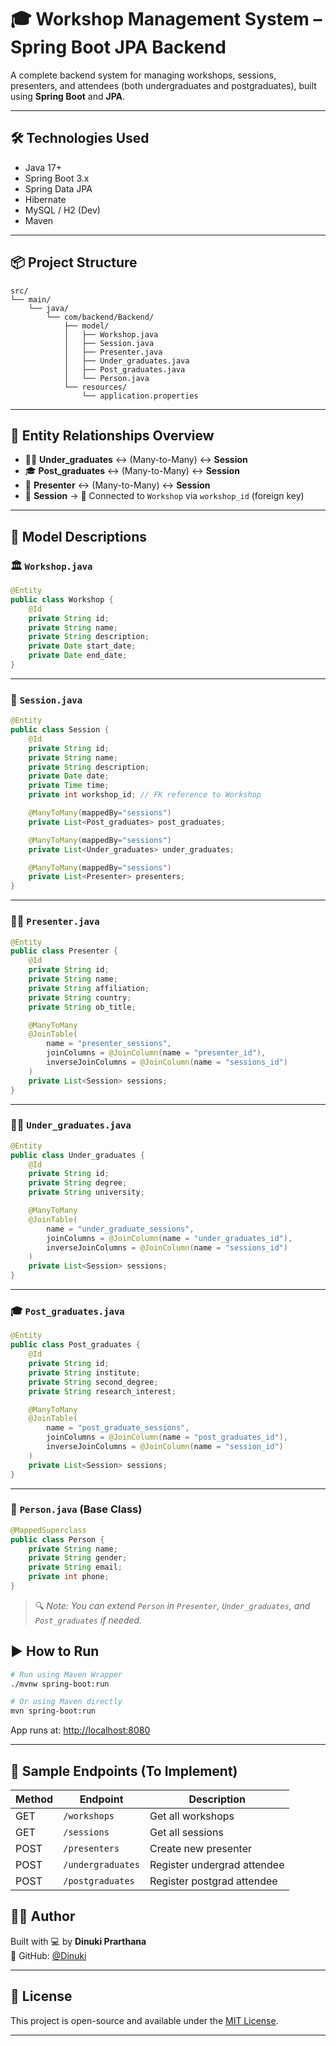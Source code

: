 # 🎓 Workshop Management System – Spring Boot JPA Backend

A complete backend system for managing workshops, sessions, presenters, and attendees (both undergraduates and postgraduates), built using **Spring Boot** and **JPA**.

---

## 🛠️ Technologies Used

- Java 17+
- Spring Boot 3.x
- Spring Data JPA
- Hibernate
- MySQL / H2 (Dev)
- Maven

---

## 📦 Project Structure

```
src/
└── main/
    └── java/
        └── com/backend/Backend/
            ├── model/
            │   ├── Workshop.java
            │   ├── Session.java
            │   ├── Presenter.java
            │   ├── Under_graduates.java
            │   ├── Post_graduates.java
            │   └── Person.java
            └── resources/
                └── application.properties
```

---

## 🧬 Entity Relationships Overview

- 🧑‍🎓 **Under_graduates** ↔️ (Many-to-Many) ↔️ **Session**
- 🎓 **Post_graduates** ↔️ (Many-to-Many) ↔️ **Session**
- 🎤 **Presenter** ↔️ (Many-to-Many) ↔️ **Session**
- 📅 **Session** → 🔗 Connected to `Workshop` via `workshop_id` (foreign key)

---

## 📘 Model Descriptions

### 🏛️ `Workshop.java`

```java
@Entity
public class Workshop {
    @Id
    private String id;
    private String name;
    private String description;
    private Date start_date;
    private Date end_date;
}
```

---

### 📅 `Session.java`

```java
@Entity
public class Session {
    @Id
    private String id;
    private String name;
    private String description;
    private Date date;
    private Time time;
    private int workshop_id; // FK reference to Workshop

    @ManyToMany(mappedBy="sessions")
    private List<Post_graduates> post_graduates;

    @ManyToMany(mappedBy="sessions")
    private List<Under_graduates> under_graduates;

    @ManyToMany(mappedBy="sessions")
    private List<Presenter> presenters;
}
```

---

### 🧑‍🏫 `Presenter.java`

```java
@Entity
public class Presenter {
    @Id
    private String id;
    private String name;
    private String affiliation;
    private String country;
    private String ob_title;

    @ManyToMany
    @JoinTable(
        name = "presenter_sessions",
        joinColumns = @JoinColumn(name = "presenter_id"),
        inverseJoinColumns = @JoinColumn(name = "sessions_id")
    )
    private List<Session> sessions;
}
```

---

### 🧑‍🎓 `Under_graduates.java`

```java
@Entity
public class Under_graduates {
    @Id
    private String id;
    private String degree;
    private String university;

    @ManyToMany
    @JoinTable(
        name = "under_graduate_sessions",
        joinColumns = @JoinColumn(name = "under_graduates_id"),
        inverseJoinColumns = @JoinColumn(name = "sessions_id")
    )
    private List<Session> sessions;
}
```

---

### 🎓 `Post_graduates.java`

```java
@Entity
public class Post_graduates {
    @Id
    private String id;
    private String institute;
    private String second_degree;
    private String research_interest;

    @ManyToMany
    @JoinTable(
        name = "post_graduate_sessions",
        joinColumns = @JoinColumn(name = "post_graduates_id"),
        inverseJoinColumns = @JoinColumn(name = "session_id")
    )
    private List<Session> sessions;
}
```

---

### 📄 `Person.java` (Base Class)

```java
@MappedSuperclass
public class Person {
    private String name;
    private String gender;
    private String email;
    private int phone;
}
```

> 🔍 *Note: You can extend `Person` in `Presenter`, `Under_graduates`, and `Post_graduates` if needed.*


## ▶️ How to Run

```bash
# Run using Maven Wrapper
./mvnw spring-boot:run

# Or using Maven directly
mvn spring-boot:run
```

App runs at: [http://localhost:8080](http://localhost:8080)

---

## 🔗 Sample Endpoints (To Implement)

| Method | Endpoint | Description |
|--------|----------|-------------|
| GET    | `/workshops`       | Get all workshops |
| GET    | `/sessions`        | Get all sessions |
| POST   | `/presenters`      | Create new presenter |
| POST   | `/undergraduates`  | Register undergrad attendee |
| POST   | `/postgraduates`   | Register postgrad attendee |



## 👨‍💻 Author

Built with 💻 by **Dinuki Prarthana**  
🔗 GitHub: [@Dinuki](https://github.com/Dinuki85)

---

## 📝 License

This project is open-source and available under the [MIT License](https://opensource.org/licenses/MIT).

---
